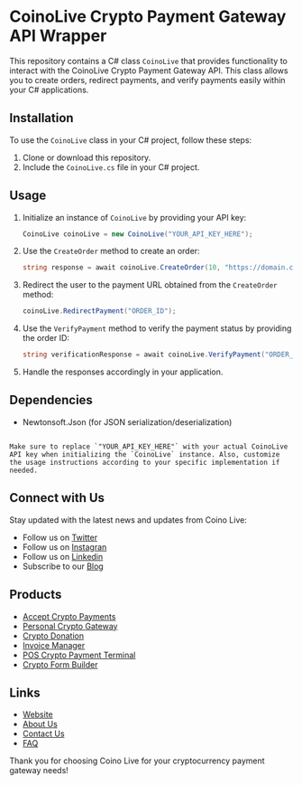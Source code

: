 # CoinoLive Crypto Payment Gateway API Wrapper

This repository contains a C# class `CoinoLive` that provides functionality to interact with the CoinoLive Crypto Payment Gateway API. This class allows you to create orders, redirect payments, and verify payments easily within your C# applications.

## Installation

To use the `CoinoLive` class in your C# project, follow these steps:

1. Clone or download this repository.
2. Include the `CoinoLive.cs` file in your C# project.

## Usage

1. Initialize an instance of `CoinoLive` by providing your API key:

   ```csharp
   CoinoLive coinoLive = new CoinoLive("YOUR_API_KEY_HERE");
   ```

2. Use the `CreateOrder` method to create an order:

   ```csharp
   string response = await coinoLive.CreateOrder(10, "https://domain.com/verify_payment", "Pay For shoes", "M-2");
   ```

3. Redirect the user to the payment URL obtained from the `CreateOrder` method:

   ```csharp
   coinoLive.RedirectPayment("ORDER_ID");
   ```

4. Use the `VerifyPayment` method to verify the payment status by providing the order ID:

   ```csharp
   string verificationResponse = await coinoLive.VerifyPayment("ORDER_ID");
   ```

5. Handle the responses accordingly in your application.

## Dependencies

- Newtonsoft.Json (for JSON serialization/deserialization)

```

Make sure to replace `"YOUR_API_KEY_HERE"` with your actual CoinoLive API key when initializing the `CoinoLive` instance. Also, customize the usage instructions according to your specific implementation if needed.

```

## Connect with Us

Stay updated with the latest news and updates from Coino Live:

- Follow us on [Twitter](https://twitter.com/coino_live)
- Follow us on [Instagran](https://www.instagram.com/coino.live)
- Follow us on [Linkedin](https://linkedin.com/company/coino-live)
- Subscribe to our [Blog](https://coino.live/blog)
  
## Products

- [Accept Crypto Payments](https://coino.live/crypto-gateway)
- [Personal Crypto Gateway](https://coino.live/personal-crypto-gateway)
- [Crypto Donation](https://coino.live/crypto-donation)
- [Invoice Manager](https://coino.live/invoice-manager)
- [POS Crypto Payment Terminal](https://coino.live/point-of-sale)
- [Crypto Form Builder](https://coino.live/form-builder)

## Links

- [Website](https://coino.live)
- [About Us](https://coino.live/about)
- [Contact Us](https://coino.live/contact)
- [FAQ](https://coino.live/faq)


Thank you for choosing Coino Live for your cryptocurrency payment gateway needs!
